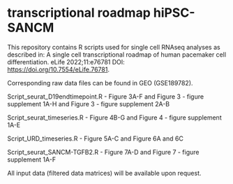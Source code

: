 # transcriptional roadmap hiPSC-SANCM

This repository contains R scripts used for single cell RNAseq analyses as described in:
A single cell transcriptional roadmap of human pacemaker cell differentiation.
eLife 2022;11:e76781 DOI: https://doi.org/10.7554/eLife.76781. 

Corresponding raw data files can be found in GEO (GSE189782).

Script_seurat_D19endtimepoint.R - Figure 3A-F and Figure 3 - figure supplement 1A-H and Figure 3 - figure supplement 2A-B

Script_seurat_timeseries.R - Figure 4B-G and Figure 4 - figure supplement 1A-E 

Script_URD_timeseries.R - Figure 5A-C and Figure 6A and 6C

Script_seurat_SANCM-TGFB2.R - Figure 7A-D and Figure 7 - figure supplement 1A-F

All input data (filtered data matrices) will be available upon request. 
